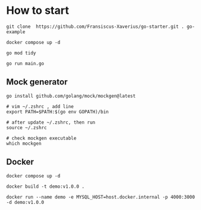 # How to start

```shell
git clone  https://github.com/Fransiscus-Xaverius/go-starter.git . go-example

docker compose up -d

go mod tidy

go run main.go
```

## Mock generator

```shell
go install github.com/golang/mock/mockgen@latest

# vim ~/.zshrc , add line 
export PATH=$PATH:$(go env GOPATH)/bin

# after update ~/.zshrc, then run
source ~/.zshrc

# check mockgen executable
which mockgen
```

## Docker

```shell
docker compose up -d

docker build -t demo:v1.0.0 .

docker run --name demo -e MYSQL_HOST=host.docker.internal -p 4000:3000 -d demo:v1.0.0
```